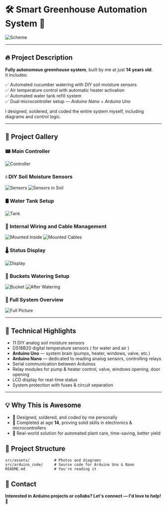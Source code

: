 # 🛠️ Smart Greenhouse Automation System 🌿

![Scheme](src/assets/scheme.jpg)

---

## 🔥 Project Description

**Fully autonomous greenhouse system**, built by me at just **14 years old**.  
It includes:

✅ Automated cucumber watering with DIY soil moisture sensors  
✅ Air temperature control with automatic heater activation  
✅ Automated water tank refill system  
✅ Dual microcontroller setup — *Arduino Nano* + *Arduino Uno*  

I designed, soldered, and coded the entire system myself, including diagrams and control logic.

---

## 📸 Project Gallery

### 📟 Main Controller
![Controller](src/assets/controller.JPG)

### 💧 DIY Soil Moisture Sensors
![Sensors](src/assets/sensors.JPG)
![Sensors in Soil](src/assets/sensorsInSoil.JPG)

### 🛢️ Water Tank Setup
![Tank](src/assets/tank.JPG)

### 🔌 Internal Wiring and Cable Management
![Mounted Inside](src/assets/mounted_inside.jpg)
![Mounted Cables](src/assets/mountedCables.jpg)

### 🌡️ Status Display
![Display](src/assets/display.jpg)

### 🌿 Buckets Watering Setup
![Bucket](src/assets/bucket.jpg)
![After Watering](src/assets/afterWatering.jpg)

### 🔧 Full System Overview
![Full Picture](src/assets/fullPicture.JPG)

---

## 🧩 Technical Highlights

- 11 DIY analog soil moisture sensors  
- DS18B20 digital temperature sensors ( for water and air )  
- **Arduino Uno** — system brain (pumps, heater, windows, valve, etc.)  
- **Arduino Nano** — dedicated to reading analog sensors, controlling relays  
- Serial communication between Arduinos  
- Relay modules for pump & heater control, valve, windows opening, door opening  
- LCD display for real-time status  
- System protection with fuses & circuit separation  

---

## 💡 Why This is Awesome

- 🧠 Designed, soldered, and coded by me personally  
- 🚀 Completed at age **14**, proving solid skills in electronics & microcontrollers  
- 🌱 Real-world solution for automated plant care, time-saving, better yield  


## 📂 Project Structure
```
src/assets/           # Photos and diagrams
src/arduino_code/     # Source code for Arduino Uno & Nano
README.md             # You're reading it
```

## 🤝 Contact

**Interested in Arduino projects or collabs? Let's connect — I'd love to help! 🙌**
